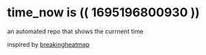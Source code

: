 # time_now is (( 1695196800930 ))

an automated repo that shows the currnent time

inspired by [breakingheatmap](https://github.com/breakingheatmap/breakingheatmap)